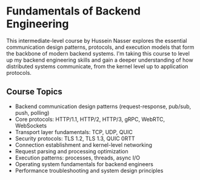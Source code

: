 # Fundamentals of Backend Engineering

This intermediate-level course by Hussein Nasser explores the essential communication design patterns, protocols, and execution models that form the backbone of modern backend systems. I'm taking this course to level up my backend engineering skills and gain a deeper understanding of how distributed systems communicate, from the kernel level up to application protocols.

## Course Topics

- Backend communication design patterns (request-response, pub/sub, push, polling)
- Core protocols: HTTP/1.1, HTTP/2, HTTP/3, gRPC, WebRTC, WebSockets
- Transport layer fundamentals: TCP, UDP, QUIC
- Security protocols: TLS 1.2, TLS 1.3, QUIC 0RTT
- Connection establishment and kernel-level networking
- Request parsing and processing optimization
- Execution patterns: processes, threads, async I/O
- Operating system fundamentals for backend engineers
- Performance troubleshooting and system design principles